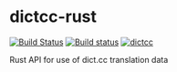 # dictcc-rust
[![Build Status](https://travis-ci.org/kedeggel/dictcc-rust.svg?branch=master)](https://travis-ci.org/kedeggel/dictcc-rust)
[![Build status](https://ci.appveyor.com/api/projects/status/hdtge4kfoj961ur7/branch/master?svg=true)](https://ci.appveyor.com/project/kedeggel/dictcc-rust/branch/master)
[![dictcc](https://docs.rs/dictcc/badge.svg)](https://docs.rs/dictcc)

Rust API for use of dict.cc translation data
